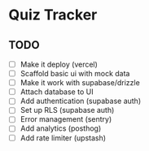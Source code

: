 # Quiz Tracker

## TODO

- [ ] Make it deploy (vercel)
- [ ] Scaffold basic ui with mock data
- [ ] Make it work with supabase/drizzle
- [ ] Attach database to UI
- [ ] Add authentication (supabase auth)
- [ ] Set up RLS (supabase auth)
- [ ] Error management (sentry)
- [ ] Add analytics (posthog)
- [ ] Add rate limiter (upstash)
